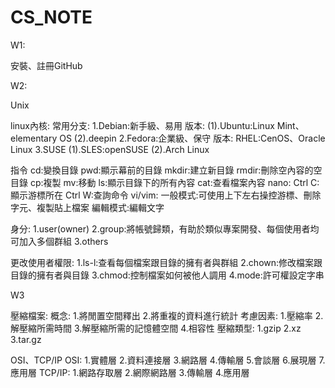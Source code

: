 # CS_NOTE
W1:
  
  安裝、註冊GitHub

W2:
 
 Unix
    
   linux內核:
      常用分支:
        1.Debian:新手級、易用
          版本:
            (1).Ubuntu:Linux Mint、elementary OS
            (2).deepin
        2.Fedora:企業級、保守
          版本:
            RHEL:CenOS、Oracle Linux
        3.SUSE
          (1).SLES:openSUSE
          (2).Arch Linux
  
  指令
    cd:變換目錄
    pwd:顯示幕前的目錄
    mkdir:建立新目錄
    rmdir:刪除空內容的空目錄
    cp:複製
    mv:移動
    ls:顯示目錄下的所有內容
    cat:查看檔案內容
    nano:
      Ctrl C:顯示游標所在
      Ctrl W:查詢命令
    vi/vim:
      一般模式:可使用上下左右操控游標、刪除字元、複製貼上檔案
      編輯模式:編輯文字
      
  身分:
    1.user(owner)
    2.group:將帳號歸類，有助於類似專案開發、每個使用者均可加入多個群組
    3.others
  
  更改使用者權限:
    1.ls-l:查看每個檔案跟目錄的擁有者與群組
    2.chown:修改檔案跟目錄的擁有者與目錄
    3.chmod:控制檔案如何被他人調用
    4.mode:許可權設定字串

W3
  
  壓縮檔案:
    概念:
      1.將閒置空間釋出
      2.將重複的資料進行統計
    考慮因素:
      1.壓縮率
      2.解壓縮所需時間
      3.解壓縮所需的記憶體空間
      4.相容性
    壓縮類型:
      1.gzip
      2.xz
      3.tar.gz
  
  OSI、TCP/IP
    OSI:
      1.實體層
      2.資料連接層
      3.網路層
      4.傳輸層
      5.會談層
      6.展現層
      7.應用層
    TCP/IP:
      1.網路存取層
      2.網際網路層
      3.傳輸層
      4.應用層
